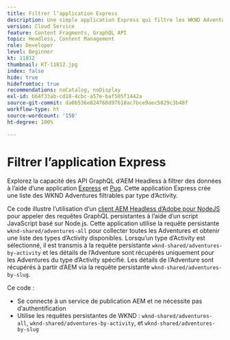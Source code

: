 ```yaml
---
title: Filtrer l’application Express
description: Une simple application Express qui filtre les WKND Adventures modélisées à l’aide de fragments de contenu.
version: Cloud Service
feature: Content Fragments, GraphQL API
topic: Headless, Content Management
role: Developer
level: Beginner
kt: 11812
thumbnail: KT-11812.jpg
index: false
hide: true
hidefromtoc: true
recommendations: noCatalog, noDisplay
exl-id: b64f33ab-cd18-4cbc-a57e-baf505f1442a
source-git-commit: da0b536e824f68d97618ac7bce9aec5829c3b48f
workflow-type: ht
source-wordcount: '150'
ht-degree: 100%

---
```


# Filtrer l’application Express

Explorez la capacité des API GraphQL d’AEM Headless à filtrer des données à l’aide d’une application [Express](https://expressjs.com/) et [Pug](https://pugjs.org/). Cette application Express crée une liste des WKND Adventures filtrables par type d’Activity.

Ce code illustre l’utilisation d’un [client AEM Headless d’Adobe pour NodeJS](https://github.com/adobe/aem-headless-client-nodejs#aem-headless-client-for-nodejs) pour appeler des requêtes GraphQL persistantes à l’aide d’un script JavaScript basé sur Node.js. Cette application utilise la requête persistante `wknd-shared/adventures-all` pour collecter toutes les Adventures et obtenir une liste des types d’Activity disponibles. Lorsqu’un type d’Activity est sélectionné, il est transmis à la requête persistante `wknd-shared/adventures-by-activity` et les détails de l’Adventure sont récupérés uniquement pour les Adventures du type d’Activity spécifié. Les détails de l’Adventure sont récupérés à partir d’AEM via la requête persistante `wknd-shared/adventures-by-slug`.

Ce code :

+ Se connecte à un service de publication AEM et ne nécessite pas d’authentification
+ Utilise les requêtes persistantes de WKND : `wknd-shared/adventures-all`, `wknd-shared/adventures-by-activity`, et `wknd-shared/adventures-by-slug`
